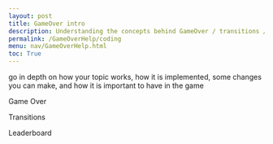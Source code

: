 ```yaml
---
layout: post
title: GameOver intro
description: Understanding the concepts behind GameOver / transitions / and the leaderboard
permalink: /GameOverHelp/coding
menu: nav/GameOverHelp.html
toc: True
---
```


go in depth on how your topic works, how it is implemented, some changes you can make, and how it is important to have in the game

Game Over

Transitions

Leaderboard
